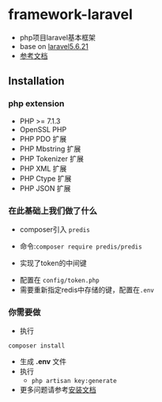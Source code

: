 # framework-laravel
- php项目laravel基本框架
- base on [laravel5.6.21](https://github.com/laravel/laravel/tree/v5.6.21)
- [参考文档](https://laravel-china.org/docs/laravel/5.6)

## Installation

### php extension
- PHP >= 7.1.3
- OpenSSL PHP
- PHP PDO 扩展
- PHP Mbstring 扩展
- PHP Tokenizer 扩展
- PHP XML 扩展
- PHP Ctype 扩展
- PHP JSON 扩展


### 在此基础上我们做了什么
- composer引入 `predis`
 * 命令:`composer require predis/predis`
- 实现了token的中间键
 * 配置在 `config/token.php`
 * 需要重新指定redis中存储的键，配置在`.env`

### 你需要做
- 执行
```shell
composer install
```

- 生成 **.env** 文件
- 执行
  * `php artisan key:generate`
- 更多问题请参考[安装文档](https://laravel-china.org/docs/laravel/5.6/installation/1352)

